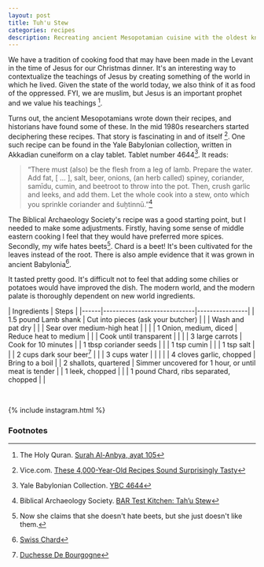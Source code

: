 ```yaml
---
layout: post
title: Tuh'u Stew
categories: recipes
description: Recreating ancient Mesopotamian cuisine with the oldest known recipe.
---
```

We have a tradition of cooking food that may have been made in the Levant in the
time of Jesus for our Christmas dinner.  It's an interesting way to
contextualize the teachings of Jesus by creating something of the world in which
he lived.  Given the state of the world today, we also think of it as food of
the oppressed.  FYI, we are muslim, but Jesus is an important prophet and we
value his teachings [^1].

Turns out, the ancient Mesopotamians wrote down their recipes, and historians
have found some of these. In the mid 1980s researchers started deciphering these
recipes. That story is fascinating in and of itself [^2]. One such recipe can be
found in the Yale Babylonian collection, written in Akkadian cuneiform on a clay
tablet.  Tablet number 4644[^3]. It reads:

> “There must (also) be the flesh from a leg of lamb. Prepare the water. Add fat, [ … ], salt, beer, onions, (an herb called) spiney, coriander, samīdu, cumin, and beetroot to throw into the pot. Then, crush garlic and leeks, and add them. Let the whole cook into a stew, onto which you sprinkle coriander and šuḫtinnū.”[^4]

The Biblical Archaeology Society's recipe was a good starting point, but I
needed to make some adjustments.  Firstly, having some sense of middle eastern
cooking I feel that they would have preferred more spices. Secondly, my wife
hates beets[^7].  Chard is a beet!  It's been cultivated for the leaves instead of
the root.  There is also ample evidence that it was grown in ancient Babylonia[^5].

It tasted pretty good. It's difficult not to feel that adding some chilies or
potatoes would have improved the dish. The modern world, and the modern palate
is thoroughly dependent on new world ingredients.

|     Ingredients                 | Steps          |
|------|-----------------------------|----------------|
| 1.5 pound Lamb shank         | Cut into pieces (ask your butcher) |
|                            | Wash and pat dry |
|                            | Sear over medium-high heat |
| <span class="cell-line"></span>    |
| 1 Onion, medium, diced     | Reduce heat to medium |
|                            | Cook until transparent |
| <span class="cell-line"></span>    |
| 3 large carrots            | Cook for 10 minutes |
| 1 tbsp coriander seeds     |  |
| 1 tsp cumin                |  |
| 1 tsp salt                 |  |
| 2 cups dark sour beer[^6]  |  |
| 3 cups water               |  |
| <span class="cell-line"></span>    |
| 4 cloves garlic, chopped   | Bring to a boil |
| 2 shallots, quartered | Simmer uncovered for 1 hour, or until meat is tender |
| 1 leek, chopped  |  |
| 1 pound Chard, ribs separated, chopped | |

<br>

{% include instagram.html %}

### Footnotes
[^1]: The Holy Quran. [Surah Al-Anbya, ayat 105](https://quran.com/21/105)
[^2]: Vice.com. [These 4,000-Year-Old Recipes Sound Surprisingly Tasty](https://www.vice.com/en_us/article/mbmd9v/researchers-historians-have-recreated-recipes-from-4000-years-ago)
[^3]: Yale Babylonian Collection. [YBC 4644](https://babylonian-collection.yale.edu/sites/default/files/images/New%20Images/YBC4644_OBV_0004.jpg)
[^4]: Biblical Archaeology Society. [BAR Test Kitchen: Tah’u Stew](https://www.biblicalarchaeology.org/daily/ancient-cultures/daily-life-and-practice/bar-test-kitchen-tahu-stew/)
[^5]: [Swiss Chard](https://www.allmychefs.com/ingredients/swiss-chard_829)
[^6]: [Duchesse De Bourgogne](https://www.beeradvocate.com/beer/profile/641/1745/)
[^7]: Now she claims that she doesn't hate beets, but she just doesn't like them.
